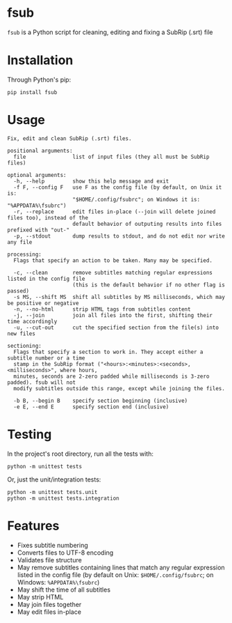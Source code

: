 # fsub
`fsub` is a Python script for cleaning, editing and fixing a SubRip (.srt) file

# Installation
Through Python's pip:
```
pip install fsub
```

# Usage
```
Fix, edit and clean SubRip (.srt) files.

positional arguments:
  file               list of input files (they all must be SubRip files)

optional arguments:
  -h, --help         show this help message and exit
  -f F, --config F   use F as the config file (by default, on Unix it is:
                     "$HOME/.config/fsubrc"; on Windows it is: "%APPDATA%\fsubrc")
  -r, --replace      edit files in-place (--join will delete joined files too), instead of the
                     default behavior of outputing results into files prefixed with "out-"
  -p, --stdout       dump results to stdout, and do not edit nor write any file

processing:
  Flags that specify an action to be taken. Many may be specified.

  -c, --clean        remove subtitles matching regular expressions listed in the config file
                     (this is the default behavior if no other flag is passed)
  -s MS, --shift MS  shift all subtitles by MS milliseconds, which may be positive or negative
  -n, --no-html      strip HTML tags from subtitles content
  -j, --join         join all files into the first, shifting their time accordingly
  -u, --cut-out      cut the specified section from the file(s) into new files

sectioning:
  Flags that specify a section to work in. They accept either a subtitle number or a time
  stamp in the SubRip format ("<hours>:<minutes>:<seconds>,<milliseconds>", where hours,
  minutes, seconds are 2-zero padded while milliseconds is 3-zero padded). fsub will not
  modify subtitles outside this range, except while joining the files.

  -b B, --begin B    specify section beginning (inclusive)
  -e E, --end E      specify section end (inclusive)
```

# Testing
In the project's root directory, run all the tests with:
```
python -m unittest tests
```
Or, just the unit/integration tests:
```
python -m unittest tests.unit
python -m unittest tests.integration
```

# Features
- Fixes subtitle numbering
- Converts files to UTF-8 encoding
- Validates file structure
- May remove subtitles containing lines that match any regular expression listed in the config file (by default on Unix: `$HOME/.config/fsubrc`; on Windows: `%APPDATA%\fsubrc`)
- May shift the time of all subtitles
- May strip HTML
- May join files together
- May edit files in-place

